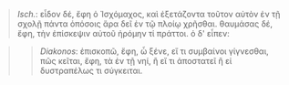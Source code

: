 

>  *Isch.*: εἶδον δέ, ἔφη ὁ Ἰσχόμαχος, καὶ ἐξετάζοντα τοῦτον αὐτὸν ἐν τῇ σχολῇ πάντα ὁπόσοις ἄρα δεῖ ἐν τῷ πλοίῳ χρῆσθαι. θαυμάσας δέ, ἔφη, τὴν ἐπίσκεψιν αὐτοῦ ἠρόμην τί πράττοι. ὁ δ' εἶπεν:



>>  *Diakonos*: ἐπισκοπῶ, ἔφη, ὦ ξένε, εἴ τι συμβαίνοι γίγνεσθαι, πῶς κεῖται, ἔφη, τὰ ἐν τῇ νηί, ἢ εἴ τι ἀποστατεῖ ἢ εἰ δυστραπέλως τι σύγκειται.